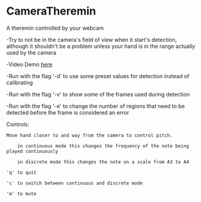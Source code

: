 # CameraTheremin
A theremin controlled by your webcam

-Try to not be in the camera's field of view when it start's detection, although it shouldn't be a problem unless your hand is in the range actually used by the camera

-Video Demo <a href="https://www.youtube.com/watch?v=1kbN_tl2IlU">here</a>

-Run with the flag '-d' to use some preset values for detection instead of calibrating 

-Run with the flag '-v' to show some of the frames used during detection

-Run with the flag '-e' to change the number of regions that need to be detected before the frame is considered an error

Controls:

	Move hand closer to and way from the camera to control pitch.

		in continuous mode this changes the frequency of the note being played continuously
	
		in discrete mode this changes the note on a scale from A3 to A4

	'q' to quit

	'c' to switch between continuous and discrete mode

	'm' to mute 

